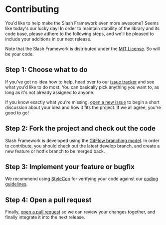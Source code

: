 # Contributing

You'd like to help make the Slash Framework even more awesome? Seems like today's our lucky day! In order to maintain stability of the library and its code base, please adhere to the following steps, and we'll be pleased to include your additions in our next release.

Note that the Slash Framework is distributed under the [MIT License](https://github.com/npruehs/slash-framework/blob/develop/LICENSE). So will be your code.

## Step 1: Choose what to do

If you've got no idea how to help, head over to our [issue tracker](https://github.com/npruehs/slash-framework/issues) and see what you'd like to do most. You can basically pick anything you want to, as long as it's not already assigned to anyone.

If you know exactly what you're missing, [open a new issue](https://github.com/npruehs/slash-framework/issues/new) to begin a short discussion about your idea and how it fits the project. If we all agree, you're good to go!

## Step 2: Fork the project and check out the code

Slash Framework is developed using the [GitFlow branching model](http://nvie.com/posts/a-successful-git-branching-model/). In order to contribute, you should check out the latest develop branch, and create a new feature or hotfix branch to be merged back.

## Step 3: Implement your feature or bugfix

We recommend using [StyleCop](http://stylecop.codeplex.com/) for verifying your code against our [coding guidelines](https://msdn.microsoft.com/en-us/library/ff926074.aspx).

## Step 4: Open a pull request

Finally, [open a pull request](https://help.github.com/articles/using-pull-requests/) so we can review your changes together, and finally integrate it into the next release.
